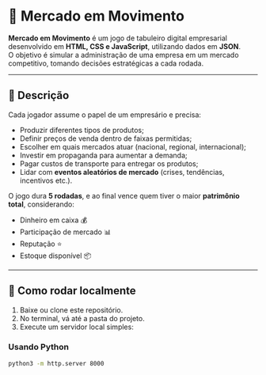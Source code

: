 # 🎯 Mercado em Movimento

**Mercado em Movimento** é um jogo de tabuleiro digital empresarial desenvolvido em **HTML, CSS e JavaScript**, utilizando dados em **JSON**.  
O objetivo é simular a administração de uma empresa em um mercado competitivo, tomando decisões estratégicas a cada rodada.

---

## 📘 Descrição

Cada jogador assume o papel de um empresário e precisa:
- Produzir diferentes tipos de produtos;
- Definir preços de venda dentro de faixas permitidas;
- Escolher em quais mercados atuar (nacional, regional, internacional);
- Investir em propaganda para aumentar a demanda;
- Pagar custos de transporte para entregar os produtos;
- Lidar com **eventos aleatórios de mercado** (crises, tendências, incentivos etc.).

O jogo dura **5 rodadas**, e ao final vence quem tiver o maior **patrimônio total**, considerando:
- Dinheiro em caixa 💰  
- Participação de mercado 📊  
- Reputação ⭐  
- Estoque disponível 📦  

---

## 🚀 Como rodar localmente

1. Baixe ou clone este repositório.  
2. No terminal, vá até a pasta do projeto.  
3. Execute um servidor local simples:

### Usando Python
```bash
python3 -m http.server 8000

